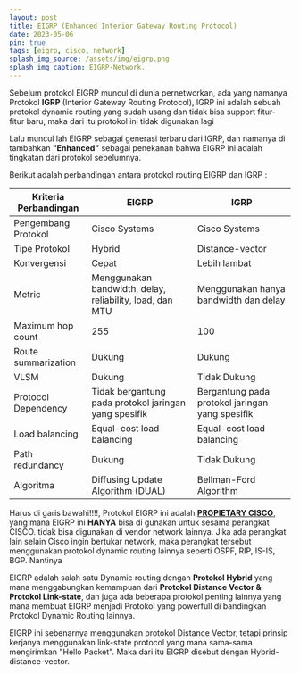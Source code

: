 ```yaml
---
layout: post
title: EIGRP (Enhanced Interior Gateway Routing Protocol)
date: 2023-05-06
pin: true
tags: [eigrp, cisco, network]
splash_img_source: /assets/img/eigrp.png
splash_img_caption: EIGRP-Network.
---
```

Sebelum protokol EIGRP muncul di dunia pernetworkan, ada yang namanya Protokol **IGRP** (Interior Gateway Routing Protocol),
IGRP ini adalah sebuah protokol dynamic routing yang sudah usang dan tidak bisa support fitur-fitur baru, maka dari itu protokol ini tidak digunakan lagi

Lalu muncul lah EIGRP sebagai generasi terbaru dari IGRP, dan namanya di tambahkan **"Enhanced"** sebagai penekanan bahwa EIGRP ini adalah tingkatan dari protokol sebelumnya.

Berikut adalah perbandingan antara protokol routing EIGRP dan IGRP :

| Kriteria Perbandingan  | EIGRP                        | IGRP                                    |
| ----------------------| ---------------------------| ----------------------------------------|
| Pengembang Protokol    | Cisco Systems               | Cisco Systems                           |
| Tipe Protokol          | Hybrid                      | Distance-vector                          |
| Konvergensi           | Cepat                        | Lebih lambat                             |
| Metric                 | Menggunakan bandwidth, delay, reliability, load, dan MTU | Menggunakan hanya bandwidth dan delay  |
| Maximum hop count       | 255                         | 100                                     |
| Route summarization   | Dukung                      | Dukung                                  |
| VLSM                   | Dukung                      | Tidak Dukung                             |
| Protocol Dependency    | Tidak bergantung pada protokol jaringan yang spesifik | Bergantung pada protokol jaringan yang spesifik |
| Load balancing         | Equal-cost load balancing  | Equal-cost load balancing               |
| Path redundancy        | Dukung                      | Tidak Dukung                             |
| Algoritma              | Diffusing Update Algorithm (DUAL) | Bellman-Ford Algorithm       |


Harus di garis bawahi!!!!, Protokol EIGRP ini adalah <u>**PROPIETARY CISCO**</u>, yang mana EIGRP ini **HANYA** bisa di gunakan untuk sesama perangkat CISCO. tidak bisa digunakan di vendor network lainnya. Jika ada perangkat lain selain Cisco ingin bertukar network, maka perangkat tersebut menggunakan protokol dynamic routing lainnya seperti OSPF, RIP, IS-IS, BGP. Nantinya 

EIGRP adalah salah satu Dynamic routing dengan **Protokol Hybrid** yang mana menggabungkan kemampuan dari **Protokol Distance Vector & Protokol Link-state**, dan juga ada beberapa protokol penting lainnya yang mana membuat EIGRP menjadi Protokol yang powerfull di bandingkan Protokol Dynamic Routing lainnya.

EIGRP ini sebenarnya menggunakan protokol Distance Vector, tetapi prinsip kerjanya menggunakan link-state protocol yang mana sama-sama mengirimkan "Hello Packet". Maka dari itu EIGRP disebut dengan Hybrid-distance-vector.

